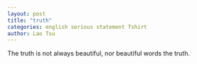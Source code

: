 ```yaml
---
layout: post
title: "truth"
categories: english serious statement Tshirt
author: Lao Tsu
---
```

The truth is not always beautiful, nor beautiful words the truth.
